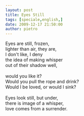 ```yaml
---
layout: post
title: Eyes Still
tags: [speciale,english,]
date: 2009-12-17 21:50:00
author: pietro
---
```

Eyes are still, frozen,<br/>lighter than air, they are,<br/>I don't like, I deny<br/>the idea of making whisper<br/>out of their shadow well,<br/><br/>would you like it?<br/>Would you pull the rope and drink?<br/>Would I be loved, or would I sink?<br/><br/>Eyes look still, but under,<br/>there is image of a whisper,<br/>love comes from a surrender.
